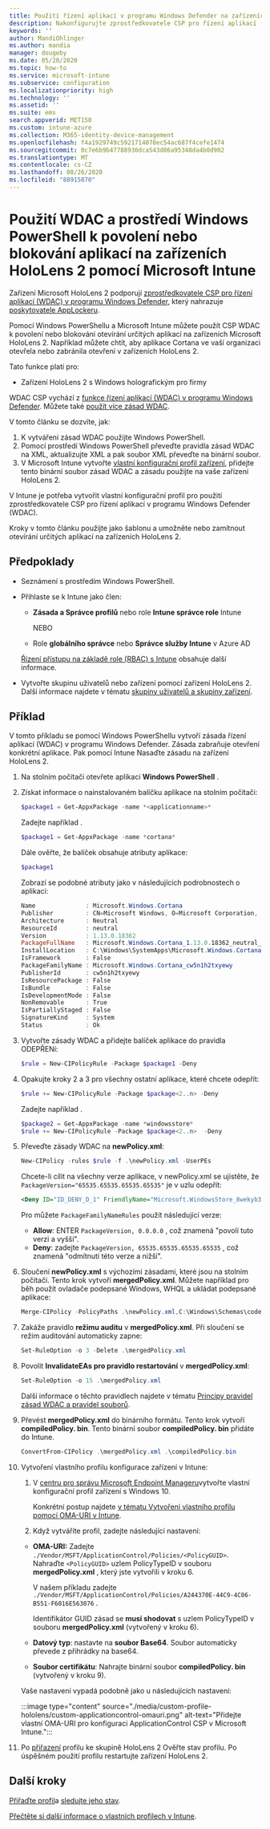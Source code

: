 ```yaml
---
title: Použití řízení aplikací v programu Windows Defender na zařízeních HoloLens 2 v Microsoft Intune – Azure | Microsoft Docs
description: Nakonfigurujte zprostředkovatele CSP pro řízení aplikací (WDAC) v programu Windows Defender tak, aby povoloval nebo blokoval otevírání aplikací na zařízeních HoloLens 2 v Microsoft Intune. Použijte PowerShell a vlastní konfigurační profil.
keywords: ''
author: MandiOhlinger
ms.author: mandia
manager: dougeby
ms.date: 05/20/2020
ms.topic: how-to
ms.service: microsoft-intune
ms.subservice: configuration
ms.localizationpriority: high
ms.technology: ''
ms.assetid: ''
ms.suite: ems
search.appverid: MET150
ms.custom: intune-azure
ms.collection: M365-identity-device-management
ms.openlocfilehash: f4a1929749c5921714078ec54ac687f4cefe1474
ms.sourcegitcommit: 0c7e6b9b47788930dca543d86a95348da4b0d902
ms.translationtype: MT
ms.contentlocale: cs-CZ
ms.lasthandoff: 08/26/2020
ms.locfileid: "88915870"
---
```

# <a name="use-wdac-and-windows-powershell-to-allow-or-blocks-apps-on-hololens-2-devices-with-microsoft-intune"></a>Použití WDAC a prostředí Windows PowerShell k povolení nebo blokování aplikací na zařízeních HoloLens 2 pomocí Microsoft Intune

Zařízení Microsoft HoloLens 2 podporují [zprostředkovatele CSP pro řízení aplikací (WDAC) v programu Windows Defender](/windows/client-management/mdm/applicationcontrol-csp), který nahrazuje [poskytovatele AppLockeru](/windows/client-management/mdm/applocker-csp).

Pomocí Windows PowerShellu a Microsoft Intune můžete použít CSP WDAC k povolení nebo blokování otevírání určitých aplikací na zařízeních Microsoft HoloLens 2. Například můžete chtít, aby aplikace Cortana ve vaší organizaci otevřela nebo zabránila otevření v zařízeních HoloLens 2.

Tato funkce platí pro:

- Zařízení HoloLens 2 s Windows holografickým pro firmy

WDAC CSP vychází z [funkce řízení aplikací (WDAC) v programu Windows Defender](/windows/security/threat-protection/windows-defender-application-control/windows-defender-application-control). Můžete také [použít více zásad WDAC](/windows/security/threat-protection/windows-defender-application-control/deploy-multiple-windows-defender-application-control-policies).

V tomto článku se dozvíte, jak:

1. K vytváření zásad WDAC použijte Windows PowerShell.
2. Pomocí prostředí Windows PowerShell převeďte pravidla zásad WDAC na XML, aktualizujte XML a pak soubor XML převeďte na binární soubor.
3. V Microsoft Intune vytvořte [vlastní konfigurační profil zařízení](custom-settings-windows-holographic.md), přidejte tento binární soubor zásad WDAC a zásadu použijte na vaše zařízení HoloLens 2.

V Intune je potřeba vytvořit vlastní konfigurační profil pro použití zprostředkovatele CSP pro řízení aplikací v programu Windows Defender (WDAC). 

Kroky v tomto článku použijte jako šablonu a umožněte nebo zamítnout otevírání určitých aplikací na zařízeních HoloLens 2.

## <a name="prerequisites"></a>Předpoklady

- Seznámení s prostředím Windows PowerShell.
- Přihlaste se k Intune jako člen:

  - **Zásada a Správce profilů** nebo role **Intune správce role** Intune

    NEBO

  - Role **globálního správce** nebo **Správce služby Intune** v Azure AD

  [Řízení přístupu na základě role (RBAC) s Intune](../fundamentals/role-based-access-control.md) obsahuje další informace.

- Vytvořte skupinu uživatelů nebo zařízení pomocí zařízení HoloLens 2. Další informace najdete v tématu [skupiny uživatelů a skupiny zařízení](device-profile-assign.md#user-groups-vs-device-groups).

## <a name="example"></a>Příklad

V tomto příkladu se pomocí Windows PowerShellu vytvoří zásada řízení aplikací (WDAC) v programu Windows Defender. Zásada zabraňuje otevření konkrétní aplikace. Pak pomocí Intune Nasaďte zásadu na zařízení HoloLens 2.

1. Na stolním počítači otevřete aplikaci **Windows PowerShell** .
2. Získat informace o nainstalovaném balíčku aplikace na stolním počítači:

    ```powershell
    $package1 = Get-AppxPackage -name *<applicationname>*
    ```

    Zadejte například .

    ```powershell
    $package1 = Get-AppxPackage -name *cortana*
    ```

    Dále ověřte, že balíček obsahuje atributy aplikace:

    ```powershell
    $package1
    ```

    Zobrazí se podobné atributy jako v následujících podrobnostech o aplikaci:

    ```powershell
    Name              : Microsoft.Windows.Cortana
    Publisher         : CN=Microsoft Windows, O=Microsoft Corporation, L=Redmond, S=Washington, C=US
    Architecture      : Neutral
    ResourceId        : neutral
    Version           : 1.13.0.18362
    PackageFullName   : Microsoft.Windows.Cortana_1.13.0.18362_neutral_neutral_cw5n1h2txyewy
    InstallLocation   : C:\Windows\SystemApps\Microsoft.Windows.Cortana_cw5n1h2txyewy
    IsFramework       : False
    PackageFamilyName : Microsoft.Windows.Cortana_cw5n1h2txyewy
    PublisherId       : cw5n1h2txyewy
    IsResourcePackage : False
    IsBundle          : False
    IsDevelopmentMode : False
    NonRemovable      : True
    IsPartiallyStaged : False
    SignatureKind     : System
    Status            : Ok
    ```

3. Vytvořte zásady WDAC a přidejte balíček aplikace do pravidla ODEPŘENí:

    ```powershell
    $rule = New-CIPolicyRule -Package $package1 -Deny
    ```

4. Opakujte kroky 2 a 3 pro všechny ostatní aplikace, které chcete odepřít:

    ```powershell
    $rule += New-CIPolicyRule -Package $package<2..n> -Deny
    ```

    Zadejte například .

    ```powershell
    $package2 = Get-AppxPackage -name *windowsstore*
    $rule += New-CIPolicyRule -Package $package<2..n>  -Deny
    ```

5. Převeďte zásady WDAC na **newPolicy.xml**:

    ```powershell
    New-CIPolicy -rules $rule -f .\newPolicy.xml -UserPEs
    ```

    Chcete-li cílit na všechny verze aplikace, v newPolicy.xml se ujistěte, že `PackageVersion="65535.65535.65535.65535"` je v uzlu odepřít:

    ```xml
    <Deny ID="ID_DENY_D_1" FriendlyName="Microsoft.WindowsStore_8wekyb3d8bbwe FileRule" PackageFamilyName="Microsoft.WindowsStore_8wekyb3d8bbwe" PackageVersion="65535.65535.65535.65535" />
    ```

    Pro můžete `PackageFamilyNameRules` použít následující verze:

    - **Allow**: ENTER `PackageVersion, 0.0.0.0` , což znamená "povolí tuto verzi a vyšší".
    - **Deny**: zadejte `PackageVersion, 65535.65535.65535.65535` , což znamená "odmítnutí této verze a nižší".

6. Sloučení **newPolicy.xml** s výchozími zásadami, které jsou na stolním počítači. Tento krok vytvoří **mergedPolicy.xml**. Můžete například pro běh použít ovladače podepsané Windows, WHQL a ukládat podepsané aplikace:

    ```powershell
    Merge-CIPolicy -PolicyPaths .\newPolicy.xml,C:\Windows\Schemas\codeintegrity\examplepolicies\DefaultWindows_Audit.xml -o mergedPolicy.xml
    ```

7. Zakáže pravidlo **režimu auditu** v **mergedPolicy.xml**. Při sloučení se režim auditování automaticky zapne:

    ```powershell
    Set-RuleOption -o 3 -Delete .\mergedPolicy.xml
    ```

8. Povolit **InvalidateEAs pro pravidlo restartování** v **mergedPolicy.xml**:

    ```powershell
    Set-RuleOption -o 15 .\mergedPolicy.xml
    ```

    Další informace o těchto pravidlech najdete v tématu [Principy pravidel zásad WDAC a pravidel souborů](/windows/security/threat-protection/windows-defender-application-control/select-types-of-rules-to-create).

9. Převést **mergedPolicy.xml** do binárního formátu. Tento krok vytvoří **compiledPolicy. bin**. Tento binární soubor **compiledPolicy. bin** přidáte do Intune.

    ```powershell
    ConvertFrom-CIPolicy .\mergedPolicy.xml .\compiledPolicy.bin
    ```

10. Vytvoření vlastního profilu konfigurace zařízení v Intune:

    1. V [centru pro správu Microsoft Endpoint Manageru](https://go.microsoft.com/fwlink/?linkid=2109431)vytvořte vlastní konfigurační profil zařízení s Windows 10.

        Konkrétní postup najdete [v tématu Vytvoření vlastního profilu pomocí OMA-URI v Intune](custom-settings-configure.md).

    2. Když vytváříte profil, zadejte následující nastavení:

      - **OMA-URI:** Zadejte `./Vendor/MSFT/ApplicationControl/Policies/<PolicyGUID>`. Nahraďte `<PolicyGUID>` uzlem PolicyTypeID v souboru **mergedPolicy.xml** , který jste vytvořili v kroku 6.

        V našem příkladu zadejte `./Vendor/MSFT/ApplicationControl/Policies/A244370E-44C9-4C06-B551-F6016E563076` .

        Identifikátor GUID zásad se **musí shodovat** s uzlem PolicyTypeID v souboru **mergedPolicy.xml** (vytvořený v kroku 6).

      - **Datový typ**: nastavte na **soubor Base64**. Soubor automaticky převede z přihrádky na base64.
      - **Soubor certifikátu**: Nahrajte binární soubor **compiledPolicy. bin** (vytvořený v kroku 9).

      Vaše nastavení vypadá podobně jako u následujících nastavení:

      :::image type="content" source="./media/custom-profile-hololens/custom-applicationcontrol-omauri.png" alt-text="Přidejte vlastní OMA-URI pro konfiguraci ApplicationControl CSP v Microsoft Intune.":::

11. Po [přiřazení](device-profile-assign.md) profilu ke skupině HoloLens 2 Ověřte stav profilu. Po úspěšném použití profilu restartujte zařízení HoloLens 2.

## <a name="next-steps"></a>Další kroky

[Přiřaďte profil](device-profile-assign.md)a [sledujte jeho stav](device-profile-monitor.md).

[Přečtěte si další informace o vlastních profilech v Intune](custom-settings-configure.md).